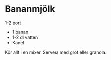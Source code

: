 # Bananmjölk

1-2 port

 - 1 banan
 - 1-2 dl vatten
 - Kanel

Kör allt i en mixer. Servera med gröt eller granola.
